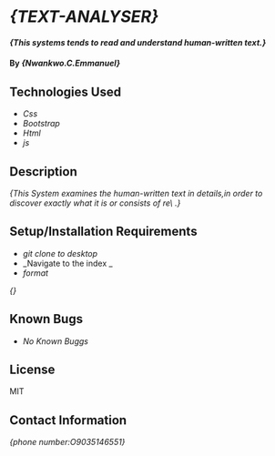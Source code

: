 # _{TEXT-ANALYSER}_

#### _{This systems tends to read and understand human-written text.}_

#### By _**{Nwankwo.C.Emmanuel}**_

## Technologies Used

* _Css_
* _Bootstrap_
* _Html_
* _js_

## Description

_{This System examines the human-written text in details,in order to discover exactly what it is or consists of re\ .}_

## Setup/Installation Requirements

* _git clone to desktop_
* _Navigate to the index _
* _format_

_{}_

## Known Bugs

* _No Known Buggs_

## License

MIT
## Contact Information

_{phone number:O9035146551}_